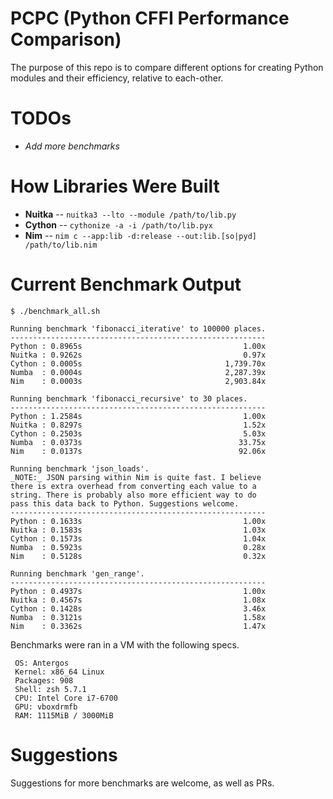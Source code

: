 # PCPC (Python CFFI Performance Comparison)

The purpose of this repo is to compare different options for creating Python modules and their efficiency, relative to each-other.

# TODOs
- *Add more benchmarks*

# How Libraries Were Built
- **Nuitka** -- `nuitka3 --lto --module /path/to/lib.py`
- **Cython** -- `cythonize -a -i /path/to/lib.pyx`
- **Nim** -- `nim c --app:lib -d:release --out:lib.[so|pyd] /path/to/lib.nim`

# Current Benchmark Output
```console
$ ./benchmark_all.sh 

Running benchmark 'fibonacci_iterative' to 100000 places.
---------------------------------------------------------
Python : 0.8965s                                    1.00x
Nuitka : 0.9262s                                    0.97x
Cython : 0.0005s                                1,739.70x
Numba  : 0.0004s                                2,287.39x
Nim    : 0.0003s                                2,903.84x

Running benchmark 'fibonacci_recursive' to 30 places.
---------------------------------------------------------
Python : 1.2584s                                    1.00x
Nuitka : 0.8297s                                    1.52x
Cython : 0.2503s                                    5.03x
Numba  : 0.0373s                                   33.75x
Nim    : 0.0137s                                   92.06x

Running benchmark 'json_loads'.
_NOTE:_ JSON parsing within Nim is quite fast. I believe
there is extra overhead from converting each value to a
string. There is probably also more efficient way to do 
pass this data back to Python. Suggestions welcome.
---------------------------------------------------------
Python : 0.1633s                                    1.00x
Nuitka : 0.1583s                                    1.03x
Cython : 0.1573s                                    1.04x
Numba  : 0.5923s                                    0.28x
Nim    : 0.5128s                                    0.32x

Running benchmark 'gen_range'.
---------------------------------------------------------
Python : 0.4937s                                    1.00x
Nuitka : 0.4567s                                    1.08x
Cython : 0.1428s                                    3.46x
Numba  : 0.3121s                                    1.58x
Nim    : 0.3362s                                    1.47x
```

Benchmarks were ran in a VM with the following specs.
```
 OS: Antergos 
 Kernel: x86_64 Linux 
 Packages: 908
 Shell: zsh 5.7.1
 CPU: Intel Core i7-6700 
 GPU: vboxdrmfb
 RAM: 1115MiB / 3000MiB
```

# Suggestions
Suggestions for more benchmarks are welcome, as well as PRs.
